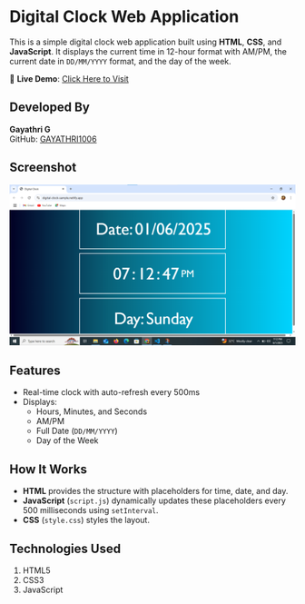 #  Digital Clock Web Application

This is a simple digital clock web application built using **HTML**, **CSS**, and **JavaScript**. It displays the current time in 12-hour format with AM/PM, the current date in `DD/MM/YYYY` format, and the day of the week.

🔗 **Live Demo**: [Click Here to Visit](https://digital-clock-sample.netlify.app/)

## Developed By
**Gayathri G**  
GitHub: [GAYATHRI1006](https://github.com/GAYATHRI1006)

## Screenshot


![Digital Clock Layout](digitalclock.png)
## Features

- Real-time clock with auto-refresh every 500ms
- Displays:
  - Hours, Minutes, and Seconds
  - AM/PM
  - Full Date (`DD/MM/YYYY`)
  - Day of the Week

## How It Works

- **HTML** provides the structure with placeholders for time, date, and day.
- **JavaScript** (`script.js`) dynamically updates these placeholders every 500 milliseconds using `setInterval`.
- **CSS** (`style.css`) styles the layout.

## Technologies Used
1. HTML5
2. CSS3
3. JavaScript
